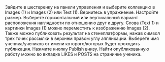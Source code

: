 Зайдите в шестеренку на панели управления и выберите коллекцию в Images (1) и Images (2) или Text (1). 
Вернитесь в упражнение. Настройте размер. Выберете горизонтальный или вертикальный вариант расположения наглядности по отношению друг к другу.
Слова (Text 1) и картинки Images (1) можно переместить к изображению Images (2). 
Также можно публиковать результат на стенеплатформы, нажав символ трех точек рассылки в верхнем правом углу аппликации. 
Выберете имя ученика/учеников от имени которого/которых будет проходить публикация. Нажмите кнопку Publish внизу. 
Найти опубликованную работу можно во вкладке LIKES и POSTS на страничке ученика.
